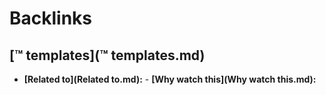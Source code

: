 
# Backlinks
## [™ templates](™ templates.md)
- **[Related to](Related to.md):**
        - **[Why watch this](Why watch this.md):**

